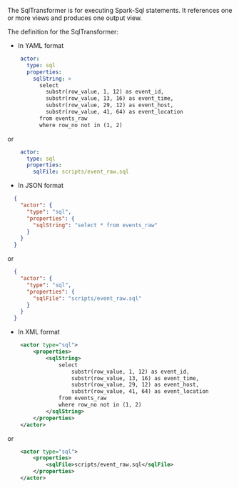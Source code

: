 The SqlTransformer is for executing Spark-Sql statements. It references one or more views and produces one output view.

The definition for the SqlTransformer:

- In YAML format
```yaml
    actor:
      type: sql
      properties:
        sqlString: >
          select
            substr(row_value, 1, 12) as event_id,
            substr(row_value, 13, 16) as event_time,
            substr(row_value, 29, 12) as event_host,
            substr(row_value, 41, 64) as event_location
          from events_raw
          where row_no not in (1, 2)
```
or
```yaml
    actor:
      type: sql
      properties:
        sqlFile: scripts/event_raw.sql
```

- In JSON format
```json
  {
    "actor": {
      "type": "sql",
      "properties": {
        "sqlString": "select * from events_raw"
      }
    }
  }
```
or 
```json
  {
    "actor": {
      "type": "sql",
      "properties": {
        "sqlFile": "scripts/event_raw.sql"
      }
    }
  }
```

- In XML format
```xml
    <actor type="sql">
        <properties>
            <sqlString>
                select
                    substr(row_value, 1, 12) as event_id,
                    substr(row_value, 13, 16) as event_time,
                    substr(row_value, 29, 12) as event_host,
                    substr(row_value, 41, 64) as event_location
                from events_raw
                where row_no not in (1, 2)
            </sqlString>
        </properties>
    </actor>
```
or
```xml
    <actor type="sql">
        <properties>
            <sqlFile>scripts/event_raw.sql</sqlFile>
        </properties>
    </actor>
```